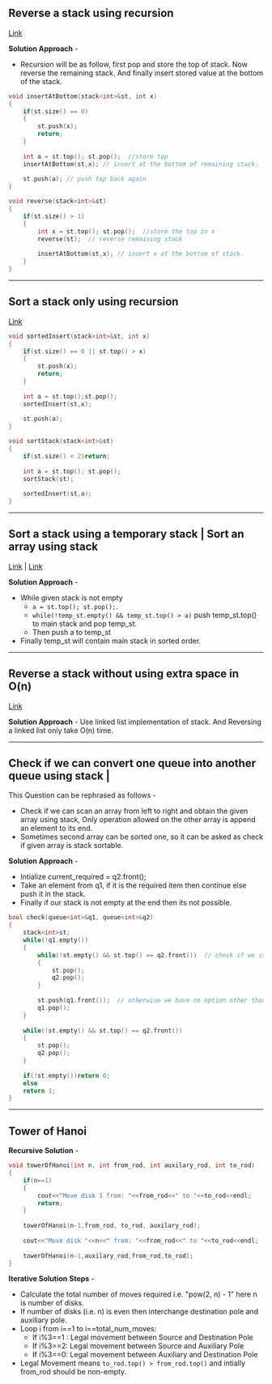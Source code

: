 ## Reverse a stack using recursion
[Link](https://www.geeksforgeeks.org/reverse-a-stack-using-recursion/)

**Solution Approach** - 
* Recursion will be as follow, first pop and store the top of stack. Now reverse the remaining stack. And finally insert stored value at the bottom of the stack.

```c++
void insertAtBottom(stack<int>&st, int x)
{
    if(st.size() == 0)
    {
        st.push(x);
        return;
    }
    
    int a = st.top(); st.pop();  //store top
    insertAtBottom(st,x); // insert at the bottom of remaining stack.
    
    st.push(a); // push top back again
}

void reverse(stack<int>&st)
{
    if(st.size() > 1)
    {
        int x = st.top(); st.pop();  //store the top in x
        reverse(st);  // reverse remaining stack
        
        insertAtBottom(st,x); // insert x at the bottom of stack.
    }
}

```
---

## Sort a stack only using recursion
[Link](https://www.geeksforgeeks.org/sort-a-stack-using-recursion/)

```c++
void sortedInsert(stack<int>&st, int x)
{
    if(st.size() == 0 || st.top() > x)
    {
        st.push(x);
        return;
    }
    
    int a = st.top();st.pop();
    sortedInsert(st,x);
    
    st.push(a);
}

void sortStack(stack<int>&st)
{
    if(st.size() < 2)return;
    
    int a = st.top(); st.pop();
    sortStack(st);
    
    sortedInsert(st,a);
}
```

---

## Sort a stack using a temporary stack | Sort an array using stack
[Link](https://www.geeksforgeeks.org/sort-stack-using-temporary-stack/) | [Link](https://www.geeksforgeeks.org/sorting-array-using-stacks/)

**Solution Approach** - 
* While given stack is not empty
  * `a = st.top(); st.pop();`.
  * `while(!temp_st.empty() && temp_st.top() > a)` push temp_st.top() to main stack and pop temp_st.
  * Then push a to temp_st
* Finally temp_st will contain main stack in sorted order.

---

## Reverse a stack without using extra space in O(n)
[Link](https://www.geeksforgeeks.org/reverse-stack-without-using-extra-space/)

**Solution Approach** - Use linked list implementation of stack. And Reversing a linked list only take O(n) time.

---

## Check if we can convert one queue into another queue using stack | 
This Question can be rephrased as follows - 
* Check if we can scan an array from left to right and obtain the given array using stack, Only operation allowed on the other array is append an element to its end.
* Sometimes second array can be sorted one, so it can be asked as check if given array is stack sortable.

**Solution Approach** - 
* Intialize current_required = q2.front();
* Take an element from q1, if it is the required item then continue else push it in the stack.
* Finally if our stack is not empty at the end then its not possible.

```c++
bool check(queue<int>&q1, queue<int>&q2)
{
    stack<int>st;
    while(!q1.empty())
    {
        while(!st.empty() && st.top() == q2.front())  // check if we st.top work as required.
        {
            st.pop();
            q2.pop();
        }
        
        st.push(q1.front());  // otherwise we have no option other than push q1.front() to stack.
        q1.pop();
    }
    
    while(!st.empty() && st.top() == q2.front())
    {
        st.pop();
        q2.pop();
    }
    
    if(!st.empty())return 0;
    else
    return 1;
}
```
---

## Tower of Hanoi

**Recursive Solution** - 

```c++
void towerOfHanoi(int n, int from_rod, int auxilary_rod, int to_rod)
{
    if(n==1)
    {
        cout<<"Move disk 1 from: "<<from_rod<<" to "<<to_rod<<endl;
        return;
    }
    
    towerOfHanoi(n-1,from_rod, to_rod, auxilary_rod);
    
    cout<<"Move disk "<<n<<" from: "<<from_rod<<" to "<<to_rod<<endl;
    
    towerOfHanoi(n-1,auxilary_rod,from_rod,to_rod);
}
```

**Iterative Solution**
**Steps** - 
* Calculate the total number of moves required i.e. "pow(2, n) - 1" here n is number of disks.
* If number of disks (i.e. n) is even then interchange destination pole and auxiliary pole.
* Loop i from i==1 to i==total_num_moves: 
  * If i%3==1 : Legal movement between Source and Destination Pole
  * If i%3==2: Legal movement between Source and Auxiliary Pole
  * If i%3==0: Legal movement between Auxiliary and Destination Pole
* Legal Movement means `to_rod.top() > from_rod.top()` and intially from_rod should be non-empty.
